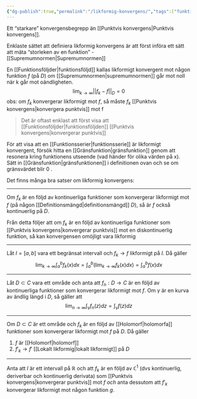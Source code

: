 ```yaml
---
{"dg-publish":true,"permalink":"/likformig-konvergens/","tags":["funktionsteori"]}
---
```


Ett “starkare” konvergensbegrepp än [[Punktvis konvergens\|Punktvis konvergens]].

Enklaste sättet att definiera likformig konvergens är att först införa ett sätt att mäta “storleken av en funktion” - [[Supremumnormen\|Supremumnormen]]

En [[Funktionsföljder\|funktionsföljd]] kallas likformigt konvergent mot någon funktion $f$ (på $D$) om [[Supremumnormen\|supremumnormen]] går mot noll när k går mot oändligheten.
$$
\lim_{k\rightarrow\infty}||f_{k}-f||_{D}=0
$$
obs: om $f_k$ konvergerar likformigt mot $f$, så måste $f_{k}$ [[Punktvis konvergens\|konvergera punktvis]] mot f

> Det är oftast enklast att först visa att [[Funktionsföljder\|funktionsföljden]] [[Punktvis konvergens\|konvergerar punktvis]]

För att visa att en [[Funktionsserier\|funktionsserie]] är likformigt konvergent, försök hitta en [[Gränsfunktion\|gränsfunktion]] genom att resonera kring funktionens utseende (vad händer för olika värden på x). Sätt in [[Gränsfunktion\|gränsfunktionen]] i definitionen ovan och se om gränsvärdet blir 0 .


Det finns många bra satser om likformig konvergens:
___
Om $f_{k}$ är en följd av kontinuerliga funktioner som konvergerar likformigt mot $f$ (på någon [[Definitionsmängd\|definitionsmängd]] $D$), så är $f$ också kontinuerlig på $D$.

Från detta följer att om $f_k$ är en följd av kontinuerliga funktioner som [[Punktvis konvergens\|konvergerar punktvis]] mot en diskontinuerlig funktion, så kan konvergensen omöjligt vara likformig
___
Låt $I=[a,b]$ vara ett begränsat intervall och $f_k\rightarrow f$ likformigt på $I$. Då gäller 
$$
\lim_{k\rightarrow\infty}\int_{a}^{b}f_{k}(x)dx=\int_{a}^{b}\left(\lim_{k\rightarrow\infty}f_k(x)dx\right)=\int_{a}^{b}f(x)dx
$$
___
Låt $D\subset C$  vara ett område och anta att $f_{n} : D \rightarrow C$ är en följd av kontinuerliga funktioner som konvergerar likformigt mot $f$. Om $\gamma$ är en kurva av ändlig längd i $D$, så gäller att
$$
\lim_{n\rightarrow\infty}\int_{\gamma}f_{n}(z)dz=\int_{\gamma}f(z)dz
$$
___
Om $D\subset C$ är ett område och $f_{k}$ är en följd av [[Holomorf\|holomorfa]] funktioner som konvergerar likformigt mot $f$ på $D$. Då gäller
1. $f$ är [[Holomorf\|holomorf]]
2. $f'_{k} \rightarrow f'$ [[Lokalt likformig\|lokalt likformigt]] på $D$
___
Anta att $I$ är ett intervall på $\mathbb{R}$ och att $f_k$ är en följd av $\mathbb{C}^{1}$ (dvs kontinuerlig, deriverbar och kontinuerlig derivata) som [[Punktvis konvergens\|konvergerar punktvis]] mot $f$ *och* anta dessutom att $f'_{k}$ konvergerar likformigt mot någon funktion $g$. 